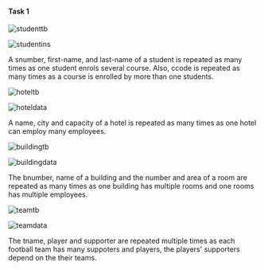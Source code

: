 #### Task 1

![studenttb](/Users/maywzh/Workspace/ji_coursenotes/2020summer/CSCI835/assignment/assignment1/studenttb.png)



![studentins](/Users/maywzh/Workspace/ji_coursenotes/2020summer/CSCI835/assignment/assignment1/studentins.png)



A snumber, first-name, and last-name of a student is repeated as many times as one student enrols several course. Also, ccode is repeated as many times as a course is enrolled by more than one students.

![hoteltb](/Users/maywzh/Workspace/ji_coursenotes/2020summer/CSCI835/assignment/assignment1/hoteltb.png)



![hoteldata](/Users/maywzh/Workspace/ji_coursenotes/2020summer/CSCI835/assignment/assignment1/hoteldata.png)

A name,  city and capacity of a hotel is repeated as many times as one hotel can employ many employees.

![buildingtb](/Users/maywzh/Workspace/ji_coursenotes/2020summer/CSCI835/assignment/assignment1/buildingtb.png)

![buildingdata](/Users/maywzh/Workspace/ji_coursenotes/2020summer/CSCI835/assignment/assignment1/buildingdata.png)

The bnumber, name of a building and the number and area of a room are repeated as many times as one building has multiple rooms and one rooms has multiple employees.



![teamtb](/Users/maywzh/Workspace/ji_coursenotes/2020summer/CSCI835/assignment/assignment1/teamtb.png)

![teamdata](/Users/maywzh/Workspace/ji_coursenotes/2020summer/CSCI835/assignment/assignment1/teamdata.png)

The tname, player and supporter are repeated multiple times as each football team has many suppoters and players, the players' supporters depend on the their teams.





